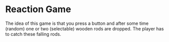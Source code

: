 # Reaction Game

The idea of this game is that you press a button and after some time (random)
one or two (selectable) wooden rods are dropped. The player has to catch these 
falling rods.